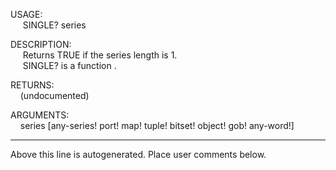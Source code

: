 USAGE:  
&nbsp;&nbsp;&nbsp;&nbsp;&nbsp;SINGLE?&nbsp;series&nbsp;  
  
DESCRIPTION:  
&nbsp;&nbsp;&nbsp;&nbsp;&nbsp;Returns&nbsp;TRUE&nbsp;if&nbsp;the&nbsp;series&nbsp;length&nbsp;is&nbsp;1.  
&nbsp;&nbsp;&nbsp;&nbsp;&nbsp;SINGLE?&nbsp;is&nbsp;a&nbsp;function&nbsp;.  
  
RETURNS:  
&nbsp;&nbsp;&nbsp;&nbsp;(undocumented)  
  
ARGUMENTS:  
&nbsp;&nbsp;&nbsp;&nbsp;series&nbsp;[any-series!&nbsp;port!&nbsp;map!&nbsp;tuple!&nbsp;bitset!&nbsp;object!&nbsp;gob!&nbsp;any-word!]  
___
Above this line is autogenerated. Place user comments below.